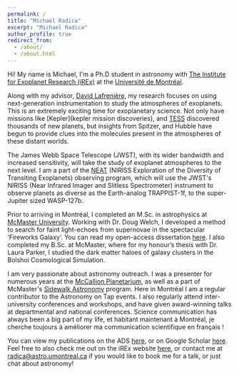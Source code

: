 ```yaml
---
permalink: /
title: "Michael Radica"
excerpt: "Michael Radica"
author_profile: true
redirect_from:
  - /about/
  - /about.html
---
```


Hi! My name is Michael, I'm a Ph.D student in astronomy with [The Institute for Exoplanet Research (iREx)](http://www.exoplanetes.umontreal.ca/?lang=en) at the [Université de Montréal](https://www.umontreal.ca).

Along with my advisor, [David Lafrenière](http://www.exoplanetes.umontreal.ca/our-team/professors/david-lafreniere-2/?lang=en), my research focuses on using next-generation instrumentation to study the atmospheres of exoplanets. This is an extremely exciting time for exoplanetary science. Not only have missions like [Kepler](kepler mission discoveries), and [TESS](https://tess.mit.edu) discovered thousands of new planets, but insights from Spitzer, and Hubble have begun to provide clues into the molecules present in the atmospheres of these distant worlds.

The James Webb Space Telescope (JWST), with its wider bandwidth and increased sensitivity, will take the study of exoplanet atmospheres to the next level. I am a part of the [NEAT](http://www.stsci.edu/jwst/observing-programs/program-information?id=1201) (NIRISS Exploration of the Diversity of Transiting Exoplanets) observing program, which will use the JWST's NIRISS (Near Infrared Imager and Slitless Spectrometer) instrument to observe planets as diverse as the Earth-analog TRAPPIST-1f, to the super-Jupiter sized WASP-127b.  

Prior to arriving in Montréal, I completed an M.Sc. in astrophysics at [McMaster University](https://www.mcmaster.ca). Working with Dr. Doug Welch, I developed a method to search for faint light-echoes from supernovae in the spectacular ‘Fireworks Galaxy’. You can read my open-access dissertation [here]( https://oatd.org/oatd/record?record=handle%5C:11375%5C%2F24780). I also completed my B.Sc. at McMaster, where for my honour’s thesis with Dr. Laura Parker, I studied the dark matter haloes of galaxy clusters in the Bolshoi Cosmological Simulation.   

I am very passionate about astronomy outreach. I was a presenter for numerous years at the [McCallion Planetarium](https://www.physics.mcmaster.ca/planetarium/), as well as a part of McMaster's [Sidewalk Astronomy](https://www.physics.mcmaster.ca/sidewalkastronomy/) program. Here in Montréal I am a regular contributor to the Astronomy on Tap events. I also regularly attend inter-university conferences and workshops, and have given award-winning talks at departmental and national conferences. Science communication has always been a big part of my life, et habitant maintenant à Montréal, je cherche toujours à améliorer ma communication scientifique en français !

You can view my publications on the ADS [here](https://ui.adsabs.harvard.edu/search/p_=0&q=%20author%3A%22Radica%2C%20M%22&sort=date%20desc%2C%20bibcode%20desc), or on Google Scholar [here](https://scholar.google.com/citations?hl=en&view_op=list_works&gmla=AJsN-F74-qvT8k19LssqH-eMQl77LI0kLQ1txxTYy2MfyoBq8QUHIm-QtI3IxzcFkNrEpJR1P40xJL5-eRl-pJQWtR1NKVXkdw&user=BlndIwEAAAAJ). Feel free to also check me out on the iREx website [here](http://www.exoplanetes.umontreal.ca/our-team/students/michael-radia/?lang=en), or contact me at <radica@astro.umontreal.ca> if you would like to book me for a talk, or just chat about astronomy!
